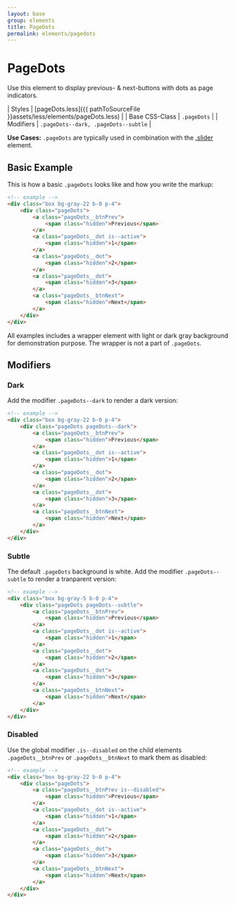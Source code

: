 ```yaml
---
layout: base
group: elements
title: PageDots
permalink: elements/pagedots
---
```


# PageDots

Use this element to display previous- & next-buttons with dots as page indicators.

| Styles         | [pageDots.less]({{ pathToSourceFile }}assets/less/elements/pageDots.less) |
| Base CSS-Class | `.pageDots`                                                               |
| Modifiers      | `.pageDots--dark, .pageDots--subtle`                                      |

<p class="hint"><b>Use Cases:</b> <code>.pageDots</code> are typically used in combination with the <a href="elements/slider.html">.slider</a> element.</p>

## Basic Example

This is how a basic `.pageDots` looks like and how you write the markup:

```html
<!-- example -->
<div class="box bg-gray-22 b-0 p-4">
    <div class="pageDots">
        <a class="pageDots__btnPrev">
            <span class="hidden">Previous</span>
        </a>
        <a class="pageDots__dot is--active">
            <span class="hidden">1</span>
        </a>
        <a class="pageDots__dot">
            <span class="hidden">2</span>
        </a>
        <a class="pageDots__dot">
            <span class="hidden">3</span>
        </a>
        <a class="pageDots__btnNext">
            <span class="hidden">Next</span>
        </a>
    </div>
</div>
```

<p class="hint hint--negative">All examples includes a wrapper element with light or dark gray background for demonstration purpose. The wrapper is not a part of <code>.pageDots</code>.</p>

## Modifiers

### Dark

Add the modifier `.pageDots--dark` to render a dark version:

```html
<!-- example -->
<div class="box bg-gray-22 b-0 p-4">
    <div class="pageDots pageDots--dark">
        <a class="pageDots__btnPrev">
            <span class="hidden">Previous</span>
        </a>
        <a class="pageDots__dot is--active">
            <span class="hidden">1</span>
        </a>
        <a class="pageDots__dot">
            <span class="hidden">2</span>
        </a>
        <a class="pageDots__dot">
            <span class="hidden">3</span>
        </a>
        <a class="pageDots__btnNext">
            <span class="hidden">Next</span>
        </a>
    </div>
</div>
```

### Subtle

The default `.pageDots` background is white. Add the modifier `.pageDots--subtle` to render a tranparent version:

```html
<!-- example -->
<div class="box bg-gray-5 b-0 p-4">
    <div class="pageDots pageDots--subtle">
        <a class="pageDots__btnPrev">
            <span class="hidden">Previous</span>
        </a>
        <a class="pageDots__dot is--active">
            <span class="hidden">1</span>
        </a>
        <a class="pageDots__dot">
            <span class="hidden">2</span>
        </a>
        <a class="pageDots__dot">
            <span class="hidden">3</span>
        </a>
        <a class="pageDots__btnNext">
            <span class="hidden">Next</span>
        </a>
    </div>
</div>
```

### Disabled

Use the global modifier `.is--disabled` on the child elements `.pageDots__btnPrev` or `.pageDots__btnNext` to mark them as disabled:

```html
<!-- example -->
<div class="box bg-gray-22 b-0 p-4">
    <div class="pageDots">
        <a class="pageDots__btnPrev is--disabled">
            <span class="hidden">Previous</span>
        </a>
        <a class="pageDots__dot is--active">
            <span class="hidden">1</span>
        </a>
        <a class="pageDots__dot">
            <span class="hidden">2</span>
        </a>
        <a class="pageDots__dot">
            <span class="hidden">3</span>
        </a>
        <a class="pageDots__btnNext">
            <span class="hidden">Next</span>
        </a>
    </div>
</div>
```